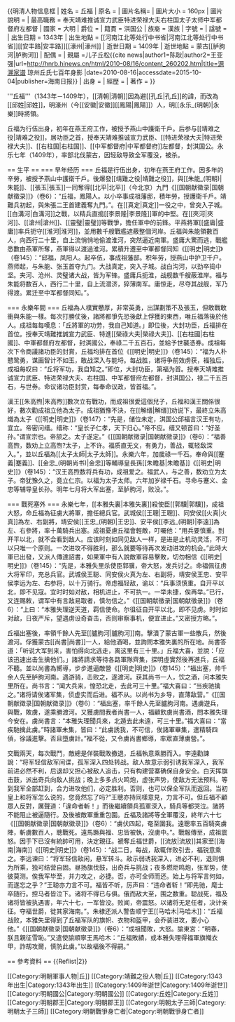 {{明清人物信息框
| 姓名 = 丘福
| 原名 =
| 圖片名稱= 
| 圖片大小 = 160px
| 圖片說明 = 
| 最高職務 = 奉天靖难推诚宣力武臣特进荣禄大夫右柱国太子太师中军都督府左都督
| 國家 = 大明
| 爵位 =
| 籍貫 = 淇国公
| 族裔 = 漢族
| 字號 = 
| 諡號 = 
| 出生日期 = 1343年
| 出生地點 = [[河南江北等处行中书省|河南江北等处行中书省]][[安丰路|安丰路]][[濠州|濠州]]
| 逝世日期 = 1409年
| 逝世地點 = 蒙古[[胪朐河|胪朐河]]
| 配偶 =
| 親屬 =儿子丘松<ref>{{cite news|author1=陈耿|author2=王亚强|url=http://hnrb.hinews.cn/html/2010-08/16/content_260202.htm|title=源溯家谱  琼州丘氏七百年身影 |date=2010-08-16|accessdate=2015-10-04|publisher=海南日报}}</ref>
| 出身 = 
| 經歷 = 
| 著作 =
}}

'''丘福'''（1343年－1409年），[[清朝|清朝]]因為避[[孔丘|孔丘]]的諱，而改為[[邱姓|邱姓]]，明濠州（今[[安徽|安徽]][[鳳陽|鳳陽]]）人，明[[永乐_(明朝)|永樂]]時將領。

丘福为行伍出身，初年在燕王府工作，被授予燕山中護衛千戶。后参与[[靖难之役|靖难之役]]，居功臣之首，授奉天靖难推诚宣力武臣、[[特进荣禄大夫|特进荣禄大夫]]、[[右柱国|右柱国]]、[[中军都督府|中军都督府]]左都督，封淇国公。永乐七年（1409年），率部北伐蒙古，因轻敌导致全军覆没，被杀。

== 生平 ==
=== 早年经历 ===
丘福是行伍出身，初年在燕王府工作。因多年的辛勞，被授予燕山中護衛千戶。後爆發[[靖難之役|靖難之役]]，與[[朱能_(明朝)|朱能]]、[[張玉|張玉]]一同奪得[[北平|北平]]（今北京）九門<ref>《[[国朝献徵录|国朝献徵录]]》（卷6）：“丘福，鳳陽人。以小卒事成祖藩邸，積年勞，授護衛千戶。靖難兵初起，與朱張二王首建義奪九門。”</ref>。在[[真定|真定]]一役之中，曾突入子城。[[白溝河|白溝河]]之戰，以精兵直搗[[李景隆|李景隆]]軍的中堅。在[[夾河|夾河]]、[[滄州|滄州]]、[[靈璧|靈璧]]等戰爭，擔任軍中的前鋒。平燕將軍[[盛庸|盛庸]]率兵扼守[[淮河|淮河]]，並用數千艘戰艦遮蔽整個河岸。丘福與朱能領數百人，向西行二十里，自上流悄悄地偷渡淮河，突然逼近南軍。盛庸大驚而逃，戰艦悉數由燕軍所奪，燕軍得以渡過淮河。累積升遷至中軍都督同知<ref>《[[明史|明史]]》（卷145）：“邱福，凤阳人。起卒伍，事成祖藩邸。积年劳，授燕山中护卫千户。燕师起，与朱能、张玉首夺九门。大战真定，突入子城。战白沟河，以劲卒捣中坚。夹河、沧州、灵璧诸大战，皆为军锋。盛庸兵扼淮，战舰数千艘蔽淮岸。福与朱能将数百人，西行二十里，自上流潜济，猝薄南军。庸惊走，尽夺其战舰，军乃得渡。累迁至中军都督同知。”</ref>。

=== 永樂年間 ===
丘福為人樸實戇厚，非常英勇，出謀劃策不及張玉，但敢戰敢衝與朱能一樣。每次打勝仗後，諸將都爭先恐後獻上俘獲的東西，唯丘福落後於他人。成祖每每嘆息：「丘將軍的功劳，我自己知道。」即位後，大封功臣，丘福排在首位。授奉天靖難推誠宣力武臣、特進[[榮祿大夫|榮祿大夫]]、[[右柱國|右柱國]]、中軍都督府左都督，封淇國公，奉祿二千五百石，並給予世襲憑券。成祖每次下令商議諸功臣的封賞，丘福均排在首位<ref>《[[明史|明史]]》（卷145）：“福为人朴戆鸷勇，谋画智计不如玉，敢战深入与能埒。每战胜，诸将争前效虏获，福独后。成祖每叹曰：“丘将军功，我自知之。”即位，大封功臣，第福为首。授奉天靖难推诚宣力武臣、特进荣禄大夫、右柱国、中军都督府左都督，封淇国公，禄二千五百石，与世券。命议诸功臣封赏，每奉命议政，皆首福。”</ref>。 

漢王[[朱高煦|朱高煦]]數次立有戰功，而成祖很愛這個兒子，丘福和漢王關係很好，數次勸成祖立他為太子。成祖猶豫不決，在[[解缙|解缙]]劝说下，最終立朱高熾為太子<ref>《[[明史|明史]]》（卷147）：“先是，储位未定，淇国公邱福言汉王有功，宜立。帝密问缙。缙称：“皇长子仁孝，天下归心。”帝不应。缙又顿首曰：“好圣孙。”谓宣宗也。帝颔之。太子遂定。”</ref><ref>《[[国朝献徵录|国朝献徵录]]》（卷6）：“福善高煦，数劝上立高煦?太子，上不许。福质直无文，有勇力，善战，辄轻敌深入。”</ref>，並以丘福為[[太子太師|太子太師]]。永樂六年，加歲祿一千石。奉命與[[蹇義|蹇義]]、[[金忠_(明朝尚书)|金忠]]等輔導皇長孫[[朱瞻基|朱瞻基]]<ref>《[[明史|明史]]》（卷145）：“汉王高煦数将兵有功，成祖爱之。福武人，与之善，数劝立为太子。帝犹豫久之，竟立仁宗。以福为太子太师。六年加岁禄千石。寻命与蹇义、金忠等辅导皇长孙。明年七月将大军出塞，至胪朐河，败没。”</ref>。

=== 戰死塞外 ===
永樂七年，[[本雅失裏|本雅失裏]]殺使臣[[郭驥|郭驥]]，成祖大怒，命丘福為征虜大將軍，擔任總兵官。武城侯[[王聰|王聰]]、同安侯[[火真|火真]]為左、右副將，靖安侯[[王忠_(明朝)|王忠]]、安平侯[[李远_(明朝)|李遠]]為左、右參將，率十萬騎兵出塞。成祖憂慮丘福會輕敵，叮囑他：“用兵要慎重。到开平以北，就不会看到敌人。应该时刻如同见敌人一样，是进是止机动灵活，不可以只唯一个原则。一次进攻不得胜利，那么就要等待再次发动进攻的机会。”此時大軍已出發，又派人傳達詔書，如果軍中有人說敵軍容易擊敗，切勿相信<ref>《[[明史|明史]]》（卷145）：“先是，本雅失里杀使臣郭骥，帝大怒，发兵讨之。命福佩征虏大将军印，充总兵官。武城侯王聪、同安侯火真为左、右副将，靖安侯王忠、安平侯李远为左、右参将，以十万骑行。帝虑福轻敌，谕以：“兵事须慎重。自开平以北，即不见寇。宜时时如对敌，相机进止，不可执一。一举未捷，俟再举。”已行，又连赐敕，谓军中有言敌易取者，慎勿信之。”</ref><ref>《[[国朝献徵录|国朝献徵录]]》（卷6）：“上曰：“本雅失理逆天道，羁信使命。尔徂征自开平以北，即不见虏。时时如对敌，日夜严斥，望遇虏设奇奋击，否则审察事机，便宜进止。”又密授方略。”</ref>。

丘福出塞後，率領千餘人先至[[臚朐河|臚朐河]]南。擊潰了蒙古軍一些散兵，然後渡河。俘獲蒙古[[尚書|尚書]]一人，給他酒喝，並詢問本雅失裏的所在地。尚書答道：「听说大军到来，害怕得向北逃走，离这里有三十里。」丘福大喜，並說：「应该迅速出击生擒他们。」諸將請求等待各路軍隊齊集，探明虛實然後再進兵，丘福不聽。並以尚書為嚮導，步步進逼敵營<ref>《[[明史|明史]]》（卷145）：“福出塞，帅千余人先至胪朐河南。遇游骑，击败之，遂渡河。获其尚书一人，饮之酒，问本雅失里所在。尚书言：“闻大兵来，惶恐北走，去此可三十里。”福大喜曰：“当疾驰擒之。”诸将请俟诸军集，侦虚实而后进。福不从。以尚书为乡导，直薄敌营。”</ref><ref>《[[国朝献徵录|国朝献徵录]]》（卷6）：“福出塞，率千餘人先至臚朐河南。遇虜遊兵，與戰，敗虜，遂乘勝渡河。又獲虜間我者尚書一人，福顧飲虜尚書酒，問本雅失理今安在。虜尚書言：“本雅失理聞兵來，北遁去此未遠，可三十里。”福大喜曰：“當疾馳擒此虜。”時諸軍未集，皆曰：“此虜誘我，不可信，俟諸軍畢集，遣精騎四偵，徐議進擊。否且墮虜計。”福不從，又令虜尚書鄉導，率眾直薄虜營。”</ref>。

交戰兩天，每次戰鬥，敵總是佯裝戰敗撤退，丘福執意乘勝而入。李遠勸諫說：“将军轻信敌军间谍，孤军深入四处转战。敌人故意示弱引诱我军深入，我军前进必然不利，后退却又担心被敌人追击，只有构建营寨确保自身安全。白天挥旗击鼓，派出奇兵向敌人挑战；晚上多多点火鸣炮，虚张声势，使敌方无法预料。等到我军全部赶到，合力进攻他们，必定胜利。否则，也可以保全军队而返回。当初皇上和将军怎么说的，您竟然忘了吗?”王聰亦持同樣意見，力言不可。但丘福不顧眾人反對，厲聲道：「違命者斬！」而後繼續領兵孤軍深入，騎兵等都哭泣。諸將不能阻止被逼隨行。及後被敵軍重重包圍。丘福及諸將等全軍覆沒，終年六十七<ref>《[[国朝献徵录|国朝献徵录]]》（卷6）：“虜伏四起，奄至圍我。遠聰率五百騎突虜陣，斬虜數百人，聰戰死。遠馬蹶與福、忠皆被執，沒虜中。”</ref>。戰報傳至，成祖震怒。因手下已沒有統帥可用，決定親征。褫奪丘福世爵，[[流放|流放]]其家至[[海南|海南]]<ref>《[[明史|明史]]》（卷145）：“战二日，每战，敌辄佯败引去，福锐意乘之。李远谏曰：“将军轻信敌闲，悬军转斗。敌示弱诱我深入，进必不利，退则惧为所乘，独可结营自固。昼扬旗伐鼓，出奇兵与挑战；夜多燃炬鸣炮，张军势，使彼莫测。俟我军毕至，并力攻之，必捷。否，亦可全师而还。始上与将军言何如，而遂忘之乎？”王聪亦力言不可。福皆不听，厉声曰：“违命者斩！”即先驰，麾士卒随行。控马者皆泣下。诸将不得已与俱。俄而敌大至，围之数重。聪战死，福及诸将皆被执遇害，年六十七，一军皆没。败闻，帝震怒。以诸将无足任者，决计亲征。夺福世爵，徙其家海南。”</ref>。朱棣还派人警告顺宁王[[马哈木|马哈木]]：“丘福战败，本雅失里得到了丘福军队的旗帜、衣物和盔甲，会乔装进攻，要小心他。”<ref>《[[国朝献徵录|国朝献徵录]]》（卷6）：“成祖聞敗，大怒。諭東宮：“明春，朕且親征雪恥。”又遣使諭順寧王馬哈木：“丘福敗績，或本雅失理得福軍旗幟衣甲，詐刼攻爾，慎防此虜。”以故福後不得嗣。”</ref>

== 參考資料 ==
{{Reflist|2}}

[[Category:明朝軍事人物|丘]]
[[Category:靖難之役人物|丘]]
[[Category:1343年出生|Category:1343年出生]]
[[Category:1409年逝世|Category:1409年逝世]]
[[Category:明朝國公|Category:明朝國公]]
[[Category:丘姓|Category:丘姓]]
[[Category:明朝郡王|Category:明朝郡王]]
[[Category:明朝太子三師|Category:明朝太子三師]]
[[Category:明朝戰爭身亡者|Category:明朝戰爭身亡者]]